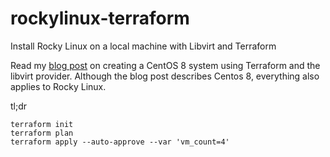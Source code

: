 # rockylinux-terraform
Install Rocky Linux on a local machine with Libvirt and Terraform

Read my [blog post](https://blog.mosibi.nl/all/2020/06/07/terraform-centos8-libvirt.html) on creating a CentOS 8 system using Terraform and the libvirt provider. Although the blog post describes Centos 8, everything also applies to Rocky Linux.

tl;dr

```lang=shell
terraform init
terraform plan
terraform apply --auto-approve --var 'vm_count=4'
```
